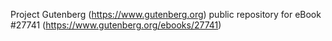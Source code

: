 Project Gutenberg (https://www.gutenberg.org) public repository for eBook #27741 (https://www.gutenberg.org/ebooks/27741)
